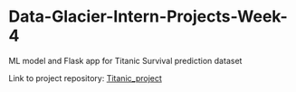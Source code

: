# Data-Glacier-Intern-Projects-Week-4
ML model and Flask app for Titanic Survival prediction dataset

Link to project repository: [Titanic_project](https://github.com/yashdoshi247/Titanic-Survival-Prediction)
